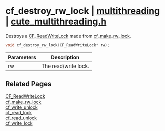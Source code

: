 # cf_destroy_rw_lock | [multithreading](https://github.com/RandyGaul/cute_framework/blob/master/docs/multithreading_readme.md) | [cute_multithreading.h](https://github.com/RandyGaul/cute_framework/blob/master/include/cute_multithreading.h)

Destroys a [CF_ReadWriteLock](https://github.com/RandyGaul/cute_framework/blob/master/docs/multithreading/cf_readwritelock.md) made from [cf_make_rw_lock](https://github.com/RandyGaul/cute_framework/blob/master/docs/multithreading/cf_make_rw_lock.md).

```cpp
void cf_destroy_rw_lock(CF_ReadWriteLock* rw);
```

Parameters | Description
--- | ---
rw | The read/write lock.

## Related Pages

[CF_ReadWriteLock](https://github.com/RandyGaul/cute_framework/blob/master/docs/multithreading/cf_readwritelock.md)  
[cf_make_rw_lock](https://github.com/RandyGaul/cute_framework/blob/master/docs/multithreading/cf_make_rw_lock.md)  
[cf_write_unlock](https://github.com/RandyGaul/cute_framework/blob/master/docs/multithreading/cf_write_unlock.md)  
[cf_read_lock](https://github.com/RandyGaul/cute_framework/blob/master/docs/multithreading/cf_read_lock.md)  
[cf_read_unlock](https://github.com/RandyGaul/cute_framework/blob/master/docs/multithreading/cf_read_unlock.md)  
[cf_write_lock](https://github.com/RandyGaul/cute_framework/blob/master/docs/multithreading/cf_write_lock.md)  
